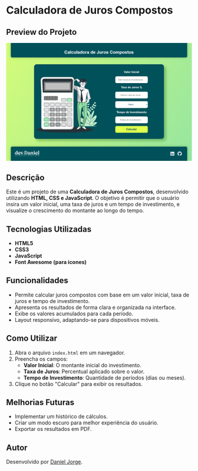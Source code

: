# Calculadora de Juros Compostos

## Preview do Projeto

![Imagem da Calculadora](./asset/img/calc_jurosCompostos.png)


## Descrição
Este é um projeto de uma **Calculadora de Juros Compostos**, desenvolvido utilizando **HTML, CSS e JavaScript**. O objetivo é permitir que o usuário insira um valor inicial, uma taxa de juros e um tempo de investimento, e visualize o crescimento do montante ao longo do tempo.

## Tecnologias Utilizadas
- **HTML5**
- **CSS3**
- **JavaScript**
- **Font Awesome (para ícones)**

## Funcionalidades
- Permite calcular juros compostos com base em um valor inicial, taxa de juros e tempo de investimento.
- Apresenta os resultados de forma clara e organizada na interface.
- Exibe os valores acumulados para cada período.
- Layout responsivo, adaptando-se para dispositivos móveis.

## Como Utilizar
1. Abra o arquivo `index.html` em um navegador.
2. Preencha os campos:
   - **Valor Inicial**: O montante inicial do investimento.
   - **Taxa de Juros**: Percentual aplicado sobre o valor.
   - **Tempo de Investimento**: Quantidade de períodos (dias ou meses).
3. Clique no botão "Calcular" para exibir os resultados.


## Melhorias Futuras
- Implementar um histórico de cálculos.
- Criar um modo escuro para melhor experiência do usuário.
- Exportar os resultados em PDF.

## Autor
Desenvolvido por [Daniel Jorge](https://github.com/danyeljorge/calc-juros-compostos).

